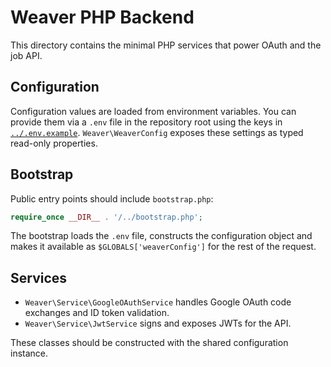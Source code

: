 # Weaver PHP Backend

This directory contains the minimal PHP services that power OAuth and the job API.

## Configuration

Configuration values are loaded from environment variables. You can provide them
via a `.env` file in the repository root using the keys in [`../.env.example`](../.env.example).
`Weaver\WeaverConfig` exposes these settings as typed read-only properties.

## Bootstrap

Public entry points should include `bootstrap.php`:

```php
require_once __DIR__ . '/../bootstrap.php';
```

The bootstrap loads the `.env` file, constructs the configuration object and
makes it available as `$GLOBALS['weaverConfig']` for the rest of the request.

## Services

- `Weaver\Service\GoogleOAuthService` handles Google OAuth code exchanges and
  ID token validation.
- `Weaver\Service\JwtService` signs and exposes JWTs for the API.

These classes should be constructed with the shared configuration instance.
